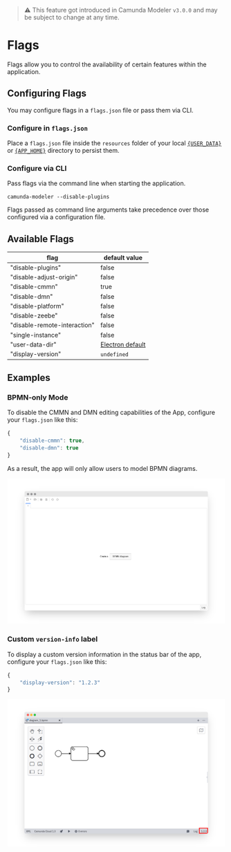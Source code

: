 > :warning: This feature got introduced in Camunda Modeler `v3.0.0` and may be subject to change at any time.


# Flags

Flags allow you to control the availability of certain features within the application.


## Configuring Flags

You may configure flags in a `flags.json` file or pass them via CLI.

### Configure in `flags.json`

Place a `flags.json` file inside the `resources` folder of your local [`{USER_DATA}`](../search-paths#user-data-directory) or [`{APP_HOME}`](../search-paths#application-home-directory) directory to persist them.

### Configure via CLI

Pass flags via the command line when starting the application.

```
camunda-modeler --disable-plugins
```

Flags passed as command line arguments take precedence over those configured via a configuration file.


## Available Flags

| flag | default value |
| ------------- | ------------- |
| "disable-plugins"  | false |
| "disable-adjust-origin"  | false |
| "disable-cmmn" | true |
| "disable-dmn" | false |
| "disable-platform" | false |
| "disable-zeebe" | false |
| "disable-remote-interaction" | false |
| "single-instance" | false |
| "user-data-dir" | [Electron default](../search-paths) |
| "display-version" | `undefined` |

## Examples

### BPMN-only Mode

To disable the CMMN and DMN editing capabilities of the App, configure your `flags.json` like this:

```js
{
    "disable-cmmn": true,
    "disable-dmn": true
}
```

As a result, the app will only allow users to model BPMN diagrams.

![BPMN only mode](./bpmn-only.png)

### Custom `version-info` label

To display a custom version information in the status bar of the app, configure your `flags.json` like this:

```js
{
    "display-version": "1.2.3"
}
```

![Custom version info](./display-version.png)
